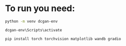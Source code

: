 # To run you need:
```bash
python -m venv dcgan-env

dcgan-env\Scripts\activate

pip install torch torchvision matplotlib wandb gradio
```

